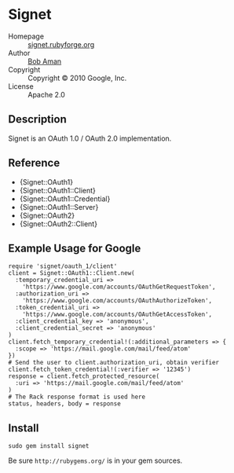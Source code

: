 # Signet

<dl>
  <dt>Homepage</dt><dd><a href="http://signet.rubyforge.org/">signet.rubyforge.org</a></dd>
  <dt>Author</dt><dd><a href="mailto:bobaman@google.com">Bob Aman</a></dd>
  <dt>Copyright</dt><dd>Copyright © 2010 Google, Inc.</dd>
  <dt>License</dt><dd>Apache 2.0</dd>
</dl>

## Description

Signet is an OAuth 1.0 / OAuth 2.0 implementation.

## Reference

- {Signet::OAuth1}
- {Signet::OAuth1::Client}
- {Signet::OAuth1::Credential}
- {Signet::OAuth1::Server}
- {Signet::OAuth2}
- {Signet::OAuth2::Client}

## Example Usage for Google

    require 'signet/oauth_1/client'
    client = Signet::OAuth1::Client.new(
      :temporary_credential_uri =>
        'https://www.google.com/accounts/OAuthGetRequestToken',
      :authorization_uri =>
        'https://www.google.com/accounts/OAuthAuthorizeToken',
      :token_credential_uri =>
        'https://www.google.com/accounts/OAuthGetAccessToken',
      :client_credential_key => 'anonymous',
      :client_credential_secret => 'anonymous'
    )
    client.fetch_temporary_credential!(:additional_parameters => {
      :scope => 'https://mail.google.com/mail/feed/atom'
    })
    # Send the user to client.authorization_uri, obtain verifier
    client.fetch_token_credential!(:verifier => '12345')
    response = client.fetch_protected_resource(
      :uri => 'https://mail.google.com/mail/feed/atom'
    )
    # The Rack response format is used here
    status, headers, body = response

## Install

`sudo gem install signet`

Be sure `http://rubygems.org/` is in your gem sources.
